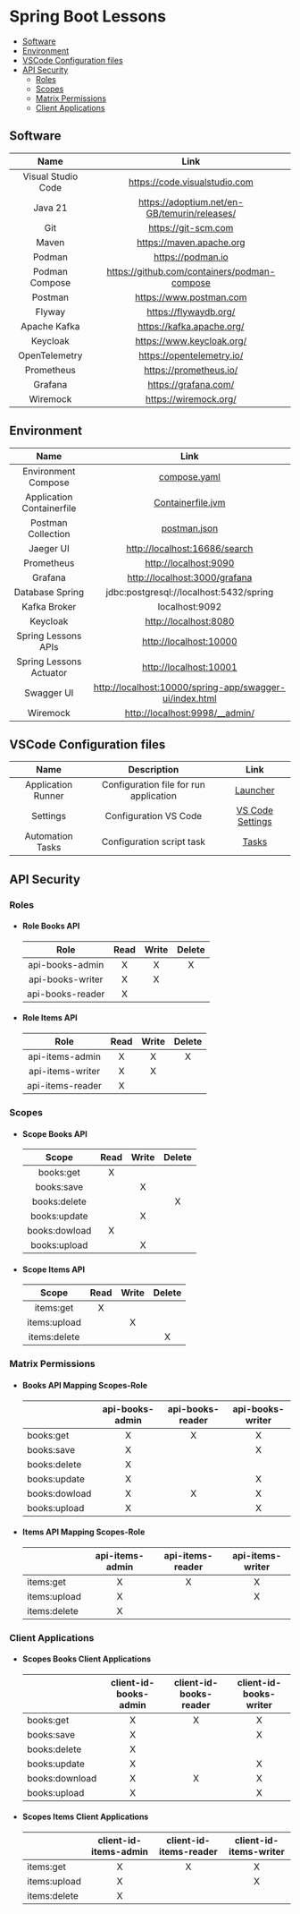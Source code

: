 # Spring Boot Lessons

- [Software](#software)
- [Environment](#environment)
- [VSCode Configuration files](#vscode-configuration-files)
- [API Security](#api-security)
  - [Roles](#roles)
  - [Scopes](#scopes)
  - [Matrix Permissions](#matrix-permissions)
  - [Client Applications](#client-applications)

## Software

| **Name** | **Link** |
| :-: | :-: |
| Visual Studio Code | <https://code.visualstudio.com> |
| Java 21 | <https://adoptium.net/en-GB/temurin/releases/> |
| Git  | <https://git-scm.com> |
| Maven | <https://maven.apache.org> |
| Podman | <https://podman.io> |
| Podman Compose | <https://github.com/containers/podman-compose> |
| Postman | <https://www.postman.com> |
| Flyway | <https://flywaydb.org/> |
| Apache Kafka| <https://kafka.apache.org/> |
| Keycloak  | <https://www.keycloak.org/> |
| OpenTelemetry | <https://opentelemetry.io/> |
| Prometheus | <https://prometheus.io/> |
| Grafana | <https://grafana.com/> |
| Wiremock | <https://wiremock.org/> |

## Environment

| **Name** | **Link** |
| :-: | :-: |
| Environment Compose | [compose.yaml](./collections/compose.yaml) |
| Application Containerfile | [Containerfile.jvm](Containerfile.jvm) |
| Postman Collection | [postman.json](./collections/postman.json) |
| Jaeger UI | <http://localhost:16686/search> |
| Prometheus | <http://localhost:9090> |
| Grafana | <http://localhost:3000/grafana> |
| Database Spring | jdbc:postgresql://localhost:5432/spring |
| Kafka Broker | localhost:9092 |
| Keycloak | <http://localhost:8080> |
| Spring Lessons APIs | <http://localhost:10000> |
| Spring Lessons Actuator | <http://localhost:10001> |
| Swagger UI | <http://localhost:10000/spring-app/swagger-ui/index.html> |
| Wiremock | <http://localhost:9998/__admin/> |

## VSCode Configuration files

| **Name** | **Description** | **Link** |
| :-: | :-: | :-: |
| Application Runner | Configuration file for run application | [Launcher](.vscode/launch.json) |
| Settings | Configuration VS Code | [VS Code Settings](.vscode/settings.json) |
| Automation Tasks | Configuration script task | [Tasks](.vscode/tasks.json) |

## API Security

### Roles

- #### Role Books API

    | **Role** | **Read** | **Write** | **Delete** |
    | :-: | :-: | :-: | :-: |
    | api-books-admin | X | X | X |
    | api-books-writer | X | X | |
    | api-books-reader | X | | |

- #### Role Items API

    | **Role** | **Read** | **Write** | **Delete** |
    | :-: | :-: | :-: | :-: |
    | api-items-admin | X | X | X |
    | api-items-writer | X | X | |
    | api-items-reader | X | | |

### Scopes

- #### Scope Books API

    | **Scope** | **Read** | **Write** | **Delete** |
    | :-: | :-: | :-: | :-: |
    | books:get | X | | |
    | books:save | | X | |
    | books:delete | | | X |
    | books:update | | X | |
    | books:dowload | X | | |
    | books:upload | | X | |

- #### Scope Items API

    | **Scope** | **Read** | **Write** | **Delete** |
    | :-: | :-: | :-: | :-: |
    | items:get | X | | |
    | items:upload | | X | |
    | items:delete | | | X |

### Matrix Permissions

- #### Books API Mapping Scopes-Role

    | | **api-books-admin** | **api-books-reader** | **api-books-writer** |
    | :- | :-: | :-: | :-: |
    | books:get | X | X | X |
    | books:save | X | | X |
    | books:delete | X | | |
    | books:update | X | | X |
    | books:dowload | X | X | X |
    | books:upload | X | | X |

- #### Items API Mapping Scopes-Role

    | | **api-items-admin** | **api-items-reader** | **api-items-writer** |
    | :- | :-: | :-: | :-: |
    | items:get | X | X | X |
    | items:upload | X | | X |
    | items:delete | X | | |

### Client Applications

- #### Scopes Books Client Applications

    | | **client-id-books-admin** | **client-id-books-reader** | **client-id-books-writer** |
    | :- | :-: | :-: | :-: |
    | books:get | X | X | X |
    | books:save | X | | X |
    | books:delete | X | | |
    | books:update | X | | X |
    | books:download | X | X | X |
    | books:upload | X | | X |

- #### Scopes Items Client Applications

    | | **client-id-items-admin** | **client-id-items-reader** | **client-id-items-writer** |
    | :- | :-: | :-: | :-: |
    | items:get | X | X | X |
    | items:upload | X | | X |
    | items:delete | X | | |
